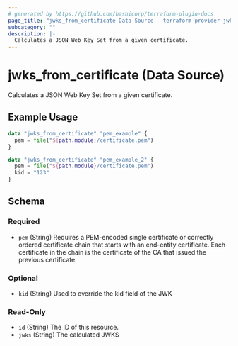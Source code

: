 ```yaml
---
# generated by https://github.com/hashicorp/terraform-plugin-docs
page_title: "jwks_from_certificate Data Source - terraform-provider-jwks"
subcategory: ""
description: |-
  Calculates a JSON Web Key Set from a given certificate.
---
```


# jwks_from_certificate (Data Source)

Calculates a JSON Web Key Set from a given certificate.

## Example Usage

```terraform
data "jwks_from_certificate" "pem_example" {
  pem = file("${path.module}/certificate.pem")
}

data "jwks_from_certificate" "pem_example_2" {
  pem = file("${path.module}/certificate.pem")
  kid = "123"
}
```

<!-- schema generated by tfplugindocs -->
## Schema

### Required

- `pem` (String) Requires a PEM-encoded single certificate or correctly ordered certificate chain that starts with an end-entity certificate.
							Each certificate in the chain is the certificate of the CA that issued the previous certificate.

### Optional

- `kid` (String) Used to override the kid field of the JWK

### Read-Only

- `id` (String) The ID of this resource.
- `jwks` (String) The calculated JWKS


